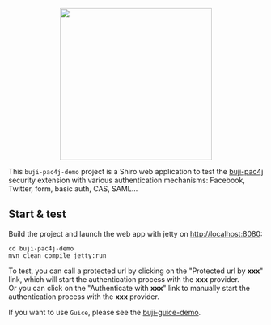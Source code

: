 <p align="center">
  <img src="https://pac4j.github.io/pac4j/img/logo-shiro.png" width="300" />
</p>

This `buji-pac4j-demo` project is a Shiro web application to test the [buji-pac4j](https://github.com/bujiio/buji-pac4j) security extension with various authentication mechanisms: Facebook, Twitter, form, basic auth, CAS, SAML...

## Start & test

Build the project and launch the web app with jetty on [http://localhost:8080](http://localhost:8080):

    cd buji-pac4j-demo
    mvn clean compile jetty:run

To test, you can call a protected url by clicking on the "Protected url by **xxx**" link, which will start the authentication process with the **xxx** provider.  
Or you can click on the "Authenticate with **xxx**" link to manually start the authentication process with the **xxx** provider.

If you want to use `Guice`, please see the [buji-guice-demo](https://github.com/vonZeppelin/buji-guice-demo).
